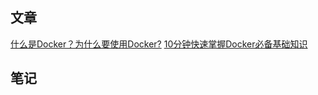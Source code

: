 ## 文章
[什么是Docker？为什么要使用Docker?](https://www.jianshu.com/p/3bfa8d09bc8b)
[10分钟快速掌握Docker必备基础知识](http://dockone.io/article/9209)

## 笔记